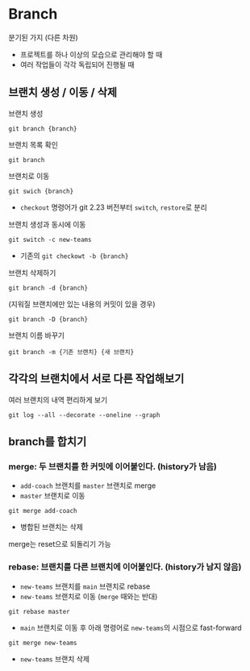# Branch
분기된 가지 (다른 차원)
- 프로젝트를 하나 이상의 모습으로 관리해야 할 때
- 여러 작업들이 각각 독립되어 진행될 때

## 브랜치 생성 / 이동 / 삭제

브랜치 생성
```
git branch {branch}
```

브랜치 목록 확인
```
git branch
```

브랜치로 이동
```
git swich {branch}
```
- `checkout` 명령어가 git 2.23 버전부터 `switch`, `restore`로 분리

브랜치 생성과 동시에 이동
```
git switch -c new-teams
```
- 기존의 `git checkowt -b {branch}`

브랜치 삭제하기
```
git branch -d {branch}
```

(지워질 브랜치에만 있는 내용의 커밋이 있을 경우)
```
git branch -D {branch}
```

브랜치 이름 바꾸기
```
git branch -m {기존 브랜치} {새 브랜치}
```

## 각각의 브랜치에서 서로 다른 작업해보기

여러 브랜치의 내역 편리하게 보기
```
git log --all --decorate --oneline --graph
```

## branch를 합치기

### merge: 두 브랜치를 한 커밋에 이어붙인다. (history가 남음)

- `add-coach` 브랜치를 `master` 브랜치로 merge
- `master` 브랜치로 이동
```
git merge add-coach
```
- 병합된 브랜치는 삭제

merge는 reset으로 되돌리기 가능

### rebase: 브랜치를 다른 브랜치에 이어붙인다. (history가 남지 않음)

- `new-teams` 브랜치를 `main` 브랜치로 rebase
- `new-teams` 브랜치로 이동 (`merge` 때와는 반대)
```
git rebase master
```
- `main` 브랜치로 이동 후 아래 명령어로 `new-teams`의 시점으로 fast-forward
```
git merge new-teams
```
- `new-teams` 브랜치 삭제

